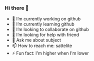 ### Hi there 👋

- 🔭 I’m currently working on github
- 🌱 I’m currently learning github
- 👯 I’m looking to collaborate on github
- 🤔 I’m looking for help with friend
- 💬 Ask me about subject
- 📫 How to reach me: sattelite
- ⚡ Fun fact: I'm higher when I'm lower

